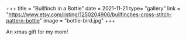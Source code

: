 +++
title = "Bullfinch in a Bottle"
date = 2021-11-21
type= "gallery"
link = "https://www.etsy.com/listing/1250204906/bullfinches-cross-stitch-pattern-bottle"
image = "bottle-bird.jpg"
+++

An xmas gift for my mom!